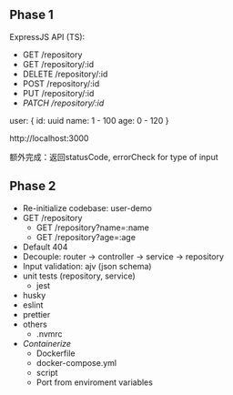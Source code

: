 ## Phase 1

ExpressJS API (TS):
- GET /repository
- GET /repository/:id
- DELETE /repository/:id
- POST /repository/:id
- PUT /repository/:id
- _PATCH /repository/:id_

user: {
  id: uuid
  name: 1 - 100
  age: 0 - 120
}

http://localhost:3000

额外完成：返回statusCode, errorCheck for type of input


## Phase 2

- Re-initialize codebase: user-demo
- GET /repository
  - GET /repository?name=:name
  - GET /repository?age=:age
- Default 404
- Decouple: router -> controller -> service -> repository
- Input validation: ajv (json schema)
- unit tests (repository, service)
  - jest
- husky
- eslint
- prettier
- others
  - .nvmrc
- _Containerize_
  - Dockerfile
  - docker-compose.yml
  - script
  - Port from enviroment variables
